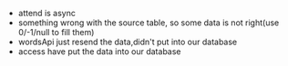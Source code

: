 * attend is async 
* something wrong with the source table, so some data is not right(use 0/-1/null to fill them)
* wordsApi just resend the data,didn't put into our database
* access have put the data into our database